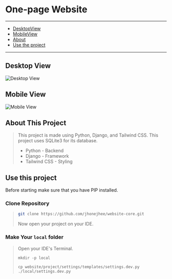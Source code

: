 # One-page Website
---
- [DesktopView](#desktop-view)
- [MobileView](#mobile-view)
- [About](#about-this-project)
- [Use the project](#use-this-project)
---

## Desktop View
![Desktop View](https://github.com/jhonejhee/website-core/assets/91509082/05163969-7833-406a-85e7-c619bfe9e03f)


## Mobile View
![Mobile View](https://github.com/jhonejhee/website-core/assets/91509082/d8180691-e64c-438c-bd0a-487271a70785)


## About This Project
> This project is made using Python, Django, and Tailwind CSS. This project uses SQLite3 for its database.
> - Python - Backend
> - Django - Framework
> - Tailwind CSS - Styling


## Use this project
Before starting make sure that you have PIP installed.

### Clone Repository
> ```bash
> git clone https://github.com/jhonejhee/website-core.git
> ```
> Now open your project on your IDE.


### Make Your `local` folder
> Open your IDE's Terminal.
> ```shell
> mkdir -p local
> ```
> ```shell
> cp website/project/settings/templates/settings.dev.py ./local/settings.dev.py
> ```
